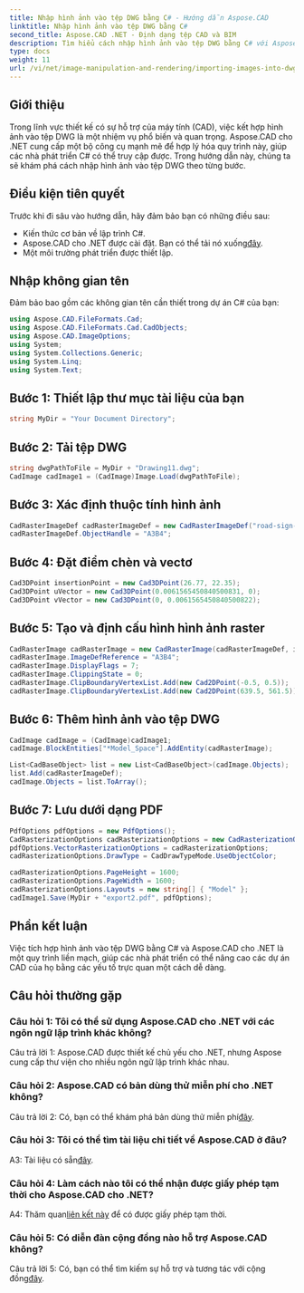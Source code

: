 ```yaml
---
title: Nhập hình ảnh vào tệp DWG bằng C# - Hướng dẫn Aspose.CAD
linktitle: Nhập hình ảnh vào tệp DWG bằng C#
second_title: Aspose.CAD .NET - Định dạng tệp CAD và BIM
description: Tìm hiểu cách nhập hình ảnh vào tệp DWG bằng C# với Aspose.CAD cho .NET. Hãy làm theo hướng dẫn từng bước của chúng tôi để tích hợp liền mạch.
type: docs
weight: 11
url: /vi/net/image-manipulation-and-rendering/importing-images-into-dwg/
---
```

## Giới thiệu

Trong lĩnh vực thiết kế có sự hỗ trợ của máy tính (CAD), việc kết hợp hình ảnh vào tệp DWG là một nhiệm vụ phổ biến và quan trọng. Aspose.CAD cho .NET cung cấp một bộ công cụ mạnh mẽ để hợp lý hóa quy trình này, giúp các nhà phát triển C# có thể truy cập được. Trong hướng dẫn này, chúng ta sẽ khám phá cách nhập hình ảnh vào tệp DWG theo từng bước.

## Điều kiện tiên quyết

Trước khi đi sâu vào hướng dẫn, hãy đảm bảo bạn có những điều sau:

- Kiến thức cơ bản về lập trình C#.
-  Aspose.CAD cho .NET được cài đặt. Bạn có thể tải nó xuống[đây](https://releases.aspose.com/cad/net/).
- Một môi trường phát triển được thiết lập.

## Nhập không gian tên

Đảm bảo bao gồm các không gian tên cần thiết trong dự án C# của bạn:

```csharp
using Aspose.CAD.FileFormats.Cad;
using Aspose.CAD.FileFormats.Cad.CadObjects;
using Aspose.CAD.ImageOptions;
using System;
using System.Collections.Generic;
using System.Linq;
using System.Text;
```

## Bước 1: Thiết lập thư mục tài liệu của bạn

```csharp
string MyDir = "Your Document Directory";
```

## Bước 2: Tải tệp DWG

```csharp
string dwgPathToFile = MyDir + "Drawing11.dwg";
CadImage cadImage1 = (CadImage)Image.Load(dwgPathToFile);
```

## Bước 3: Xác định thuộc tính hình ảnh

```csharp
CadRasterImageDef cadRasterImageDef = new CadRasterImageDef("road-sign-custom.png", 640, 562);
cadRasterImageDef.ObjectHandle = "A3B4";
```

## Bước 4: Đặt điểm chèn và vectơ

```csharp
Cad3DPoint insertionPoint = new Cad3DPoint(26.77, 22.35);
Cad3DPoint uVector = new Cad3DPoint(0.0061565450840500831, 0);
Cad3DPoint vVector = new Cad3DPoint(0, 0.0061565450840500822);
```

## Bước 5: Tạo và định cấu hình hình ảnh raster

```csharp
CadRasterImage cadRasterImage = new CadRasterImage(cadRasterImageDef, insertionPoint, uVector, vVector);
cadRasterImage.ImageDefReference = "A3B4";
cadRasterImage.DisplayFlags = 7;
cadRasterImage.ClippingState = 0;
cadRasterImage.ClipBoundaryVertexList.Add(new Cad2DPoint(-0.5, 0.5));
cadRasterImage.ClipBoundaryVertexList.Add(new Cad2DPoint(639.5, 561.5));
```

## Bước 6: Thêm hình ảnh vào tệp DWG

```csharp
CadImage cadImage = (CadImage)cadImage1;
cadImage.BlockEntities["*Model_Space"].AddEntity(cadRasterImage);

List<CadBaseObject> list = new List<CadBaseObject>(cadImage.Objects);
list.Add(cadRasterImageDef);
cadImage.Objects = list.ToArray();
```

## Bước 7: Lưu dưới dạng PDF

```csharp
PdfOptions pdfOptions = new PdfOptions();
CadRasterizationOptions cadRasterizationOptions = new CadRasterizationOptions();
pdfOptions.VectorRasterizationOptions = cadRasterizationOptions;
cadRasterizationOptions.DrawType = CadDrawTypeMode.UseObjectColor;

cadRasterizationOptions.PageHeight = 1600;
cadRasterizationOptions.PageWidth = 1600;
cadRasterizationOptions.Layouts = new string[] { "Model" };
cadImage1.Save(MyDir + "export2.pdf", pdfOptions);
```

## Phần kết luận

Việc tích hợp hình ảnh vào tệp DWG bằng C# và Aspose.CAD cho .NET là một quy trình liền mạch, giúp các nhà phát triển có thể nâng cao các dự án CAD của họ bằng các yếu tố trực quan một cách dễ dàng.

## Câu hỏi thường gặp

### Câu hỏi 1: Tôi có thể sử dụng Aspose.CAD cho .NET với các ngôn ngữ lập trình khác không?

Câu trả lời 1: Aspose.CAD được thiết kế chủ yếu cho .NET, nhưng Aspose cung cấp thư viện cho nhiều ngôn ngữ lập trình khác nhau.

### Câu hỏi 2: Aspose.CAD có bản dùng thử miễn phí cho .NET không?

 Câu trả lời 2: Có, bạn có thể khám phá bản dùng thử miễn phí[đây](https://releases.aspose.com/).

### Câu hỏi 3: Tôi có thể tìm tài liệu chi tiết về Aspose.CAD ở đâu?

 A3: Tài liệu có sẵn[đây](https://reference.aspose.com/cad/net/).

### Câu hỏi 4: Làm cách nào tôi có thể nhận được giấy phép tạm thời cho Aspose.CAD cho .NET?

 A4: Thăm quan[liên kết này](https://purchase.aspose.com/temporary-license/) để có được giấy phép tạm thời.

### Câu hỏi 5: Có diễn đàn cộng đồng nào hỗ trợ Aspose.CAD không?

 Câu trả lời 5: Có, bạn có thể tìm kiếm sự hỗ trợ và tương tác với cộng đồng[đây](https://forum.aspose.com/c/cad/19).